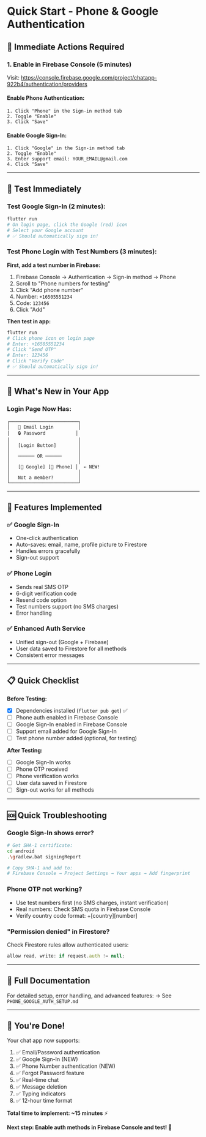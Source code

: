 # Quick Start - Phone & Google Authentication

## 🚀 Immediate Actions Required

### 1. **Enable in Firebase Console** (5 minutes)

Visit: https://console.firebase.google.com/project/chatapp-922b4/authentication/providers

#### Enable Phone Authentication:
```
1. Click "Phone" in the Sign-in method tab
2. Toggle "Enable"
3. Click "Save"
```

#### Enable Google Sign-In:
```
1. Click "Google" in the Sign-in method tab
2. Toggle "Enable"
3. Enter support email: YOUR_EMAIL@gmail.com
4. Click "Save"
```

---

## 🧪 Test Immediately

### Test Google Sign-In (2 minutes):
```bash
flutter run
# On login page, click the Google (red) icon
# Select your Google account
# ✅ Should automatically sign in!
```

### Test Phone Login with Test Numbers (3 minutes):

**First, add a test number in Firebase:**
1. Firebase Console → Authentication → Sign-in method → Phone
2. Scroll to "Phone numbers for testing"
3. Click "Add phone number"
4. Number: `+16505551234`
5. Code: `123456`
6. Click "Add"

**Then test in app:**
```bash
flutter run
# Click phone icon on login page
# Enter: +16505551234
# Click "Send OTP"
# Enter: 123456
# Click "Verify Code"
# ✅ Should automatically sign in!
```

---

## 📱 What's New in Your App

### Login Page Now Has:
```
┌─────────────────────────┐
│   📧 Email Login         │
│   🔒 Password           │
│                         │
│   [Login Button]        │
│                         │
│   ────── OR ──────      │
│                         │
│   [🔴 Google] [📱 Phone] │  ← NEW!
│                         │
│   Not a member?         │
└─────────────────────────┘
```

---

## 🎯 Features Implemented

### ✅ Google Sign-In
- One-click authentication
- Auto-saves: email, name, profile picture to Firestore
- Handles errors gracefully
- Sign-out support

### ✅ Phone Login
- Sends real SMS OTP
- 6-digit verification code
- Resend code option
- Test numbers support (no SMS charges)
- Error handling

### ✅ Enhanced Auth Service
- Unified sign-out (Google + Firebase)
- User data saved to Firestore for all methods
- Consistent error messages

---

## 📋 Quick Checklist

**Before Testing:**
- [x] Dependencies installed (`flutter pub get`) ✅
- [ ] Phone auth enabled in Firebase Console
- [ ] Google Sign-In enabled in Firebase Console
- [ ] Support email added for Google Sign-In
- [ ] Test phone number added (optional, for testing)

**After Testing:**
- [ ] Google Sign-In works
- [ ] Phone OTP received
- [ ] Phone verification works
- [ ] User data saved in Firestore
- [ ] Sign-out works for all methods

---

## 🆘 Quick Troubleshooting

### Google Sign-In shows error?
```bash
# Get SHA-1 certificate:
cd android
.\gradlew.bat signingReport

# Copy SHA-1 and add to:
# Firebase Console → Project Settings → Your apps → Add fingerprint
```

### Phone OTP not working?
- Use test numbers first (no SMS charges, instant verification)
- Real numbers: Check SMS quota in Firebase Console
- Verify country code format: +[country][number]

### "Permission denied" in Firestore?
Check Firestore rules allow authenticated users:
```javascript
allow read, write: if request.auth != null;
```

---

## 📖 Full Documentation

For detailed setup, error handling, and advanced features:
→ See `PHONE_GOOGLE_AUTH_SETUP.md`

---

## 🎉 You're Done!

Your chat app now supports:
1. ✅ Email/Password authentication
2. ✅ Google Sign-In (NEW)
3. ✅ Phone Number authentication (NEW)
4. ✅ Forgot Password feature
5. ✅ Real-time chat
6. ✅ Message deletion
7. ✅ Typing indicators
8. ✅ 12-hour time format

**Total time to implement: ~15 minutes** ⚡

**Next step: Enable auth methods in Firebase Console and test!** 🚀
